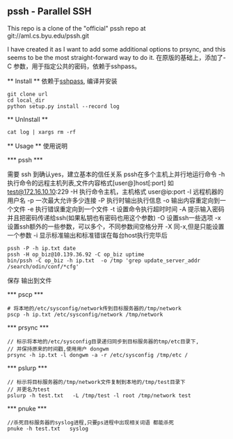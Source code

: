pssh - Parallel SSH
-------------------

This repo is a clone of the "official" pssh repo at git://aml.cs.byu.edu/pssh.git

I have created it as I want to add some additional options to prsync, and this
seems to be the most straight-forward way to do it.
在原版的基础上，添加了-C 参数，用于指定公共的密码，依赖于sshpass。

** Install **
依赖于[sshpass](http://sourceforge.net/projects/sshpass/), 编译并安装
```
git clone url
cd local_dir
python setup.py install --record log
```

** UnInstall **
```
cat log | xargs rm -rf

```

** Usage **
使用说明

*** pssh ***

需要 ssh 到确认yes，建立基本的信任关系
pssh在多个主机上并行地运行命令
-h 执行命令的远程主机列表,文件内容格式[user@]host[:port]
如 test@172.16.10.10:229
-H 执行命令主机，主机格式 user@ip:port
-l 远程机器的用户名
-p 一次最大允许多少连接
-P 执行时输出执行信息
-o 输出内容重定向到一个文件
-e 执行错误重定向到一个文件
-t 设置命令执行超时时间
-A 提示输入密码并且把密码传递给ssh(如果私钥也有密码也用这个参数)
-O 设置ssh一些选项
-x 设置ssh额外的一些参数，可以多个，不同参数间空格分开
-X 同-x,但是只能设置一个参数
-i 显示标准输出和标准错误在每台host执行完毕后


```
pssh -P -h ip.txt date
pssh -H op_biz@10.139.36.92 -C op_biz uptime
bin/pssh -C op_biz -h ip.txt  -o /tmp 'grep update_server_addr /search/odin/conf/*cfg'
```

保存 输出到文件

*** pscp ***

```
# 将本地的/etc/sysconfig/network传到目标服务器的/tmp/network
pscp -h ip.txt /etc/sysconfig/network /tmp/network
```

*** prsync ***

```
// 标示将本地的/etc/sysconfig目录递归同步到目标服务器的tmp/etc目录下,
// 并保持原来的时间戳,使用用户 dongwm
prsync -h ip.txt -l dongwm -a -r /etc/sysconfig /tmp/etc /
```

*** pslurp ***

```
// 标示将目标服务器的/tmp/network文件复制到本地的/tmp/test目录下
// 并更名为test
pslurp -h test.txt   -L /tmp/test -l root /tmp/network test 
```

*** pnuke ***
```
//杀死目标服务器的syslog进程,只要ps进程中出现相关词语 都能杀死
pnuke -h test.txt   syslog 
```